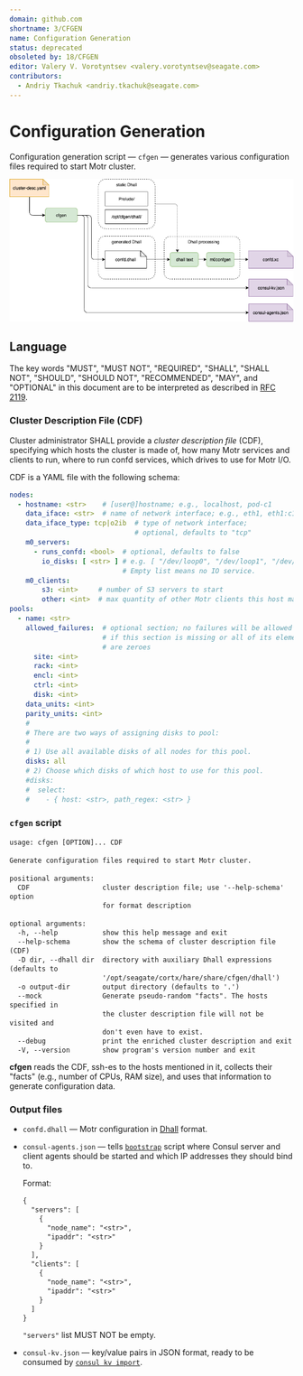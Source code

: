 ```yaml
---
domain: github.com
shortname: 3/CFGEN
name: Configuration Generation
status: deprecated
obsoleted by: 18/CFGEN
editor: Valery V. Vorotyntsev <valery.vorotyntsev@seagate.com>
contributors:
  - Andriy Tkachuk <andriy.tkachuk@seagate.com>
---
```


# Configuration Generation

Configuration generation script &mdash; `cfgen` &mdash; generates
various configuration files required to start Motr cluster.

![cfgen](cfgen.png)

## Language

The key words "MUST", "MUST NOT", "REQUIRED", "SHALL", "SHALL NOT",
"SHOULD", "SHOULD NOT", "RECOMMENDED", "MAY", and "OPTIONAL" in this
document are to be interpreted as described in
[RFC 2119](https://tools.ietf.org/html/rfc2119).

### Cluster Description File (CDF)

Cluster administrator SHALL provide a _cluster description file_ (CDF),
specifying which hosts the cluster is made of, how many Motr services
and clients to run, where to run confd services, which drives to use
for Motr I/O.

CDF is a YAML file with the following schema:
```yaml
nodes:
  - hostname: <str>    # [user@]hostname; e.g., localhost, pod-c1
    data_iface: <str>  # name of network interface; e.g., eth1, eth1:c1
    data_iface_type: tcp|o2ib  # type of network interface;
                               # optional, defaults to "tcp"
    m0_servers:
      - runs_confd: <bool>  # optional, defaults to false
        io_disks: [ <str> ] # e.g. [ "/dev/loop0", "/dev/loop1", "/dev/loop2" ]
                            # Empty list means no IO service.
    m0_clients:
        s3: <int>     # number of S3 servers to start
        other: <int>  # max quantity of other Motr clients this host may have
pools:
  - name: <str>
    allowed_failures:  # optional section; no failures will be allowed
                       # if this section is missing or all of its elements
                       # are zeroes
      site: <int>
      rack: <int>
      encl: <int>
      ctrl: <int>
      disk: <int>
    data_units: <int>
    parity_units: <int>
    #
    # There are two ways of assigning disks to pool:
    #
    # 1) Use all available disks of all nodes for this pool.
    disks: all
    # 2) Choose which disks of which host to use for this pool.
    #disks:
    #  select:
    #    - { host: <str>, path_regex: <str> }
```

### `cfgen` script

```
usage: cfgen [OPTION]... CDF

Generate configuration files required to start Motr cluster.

positional arguments:
  CDF                  cluster description file; use '--help-schema' option
                       for format description

optional arguments:
  -h, --help           show this help message and exit
  --help-schema        show the schema of cluster description file (CDF)
  -D dir, --dhall dir  directory with auxiliary Dhall expressions (defaults to
                       '/opt/seagate/cortx/hare/share/cfgen/dhall')
  -o output-dir        output directory (defaults to '.')
  --mock               Generate pseudo-random "facts". The hosts specified in
                       the cluster description file will not be visited and
                       don't even have to exist.
  --debug              print the enriched cluster description and exit
  -V, --version        show program's version number and exit
```

**cfgen** reads the CDF, ssh-es to the hosts mentioned in it, collects
their "facts" (e.g., number of CPUs, RAM size), and uses that information
to generate configuration data.

### Output files

  * `confd.dhall` &mdash; Motr configuration in
    [Dhall](https://dhall-lang.org/) format.

  * `consul-agents.json` &mdash; tells [`bootstrap`](rfc/6/README.md) script
    where Consul server and client agents should be started and which
    IP addresses they should bind to.

    Format:
    ```
    {
      "servers": [
        {
          "node_name": "<str>",
          "ipaddr": "<str>"
        }
      ],
      "clients": [
        {
          "node_name": "<str>",
          "ipaddr": "<str>"
        }
      ]
    }
    ```
    `"servers"` list MUST NOT be empty.

  * `consul-kv.json` &mdash; key/value pairs in JSON format, ready to be
    consumed by
    [`consul kv import`](https://www.consul.io/docs/commands/kv/import.html).
